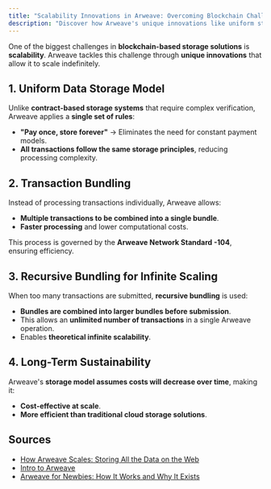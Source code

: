 ```yaml
---
title: "Scalability Innovations in Arweave: Overcoming Blockchain Challenges"
description: "Discover how Arweave's unique innovations like uniform storage, transaction bundling, and recursive bundling enable infinite scalability in blockchain storage."
---
```


<!-- # **Scalability and Technical Innovations in Arweave** -->

One of the biggest challenges in **blockchain-based storage solutions** is **scalability**. Arweave tackles this challenge through **unique innovations** that allow it to scale indefinitely.

## **1. Uniform Data Storage Model**
Unlike **contract-based storage systems** that require complex verification, Arweave applies a **single set of rules**:
- **"Pay once, store forever"** → Eliminates the need for constant payment models.
- **All transactions follow the same storage principles**, reducing processing complexity.

## **2. Transaction Bundling**
Instead of processing transactions individually, Arweave allows:
- **Multiple transactions to be combined into a single bundle**.
- **Faster processing** and lower computational costs.

This process is governed by the **Arweave Network Standard -104**, ensuring efficiency.

## **3. Recursive Bundling for Infinite Scaling**
When too many transactions are submitted, **recursive bundling** is used:
- **Bundles are combined into larger bundles before submission**.
- This allows an **unlimited number of transactions** in a single Arweave operation.
- Enables **theoretical infinite scalability**.

## **4. Long-Term Sustainability**
Arweave's **storage model assumes costs will decrease over time**, making it:
- **Cost-effective at scale**.
- **More efficient than traditional cloud storage solutions**.

## **Sources**
- [How Arweave Scales: Storing All the Data on the Web](https://arweave.org/)
- [Intro to Arweave](https://arweavehub.com/primer)
- [Arweave for Newbies: How It Works and Why It Exists](https://x.com/onlyarweave/status/1805983704549929286)